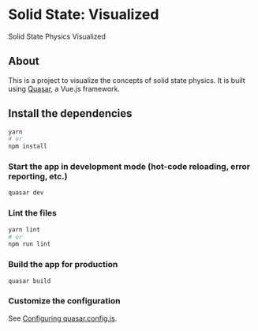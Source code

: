 # Solid State: Visualized
Solid State Physics Visualized

## About
This is a project to visualize the concepts of solid state physics. It is built using [Quasar](https://quasar.dev/), a Vue.js framework.


## Install the dependencies
```bash
yarn
# or
npm install
```

### Start the app in development mode (hot-code reloading, error reporting, etc.)
```bash
quasar dev
```


### Lint the files
```bash
yarn lint
# or
npm run lint
```



### Build the app for production
```bash
quasar build
```

### Customize the configuration
See [Configuring quasar.config.js](https://v2.quasar.dev/quasar-cli-vite/quasar-config-js).
